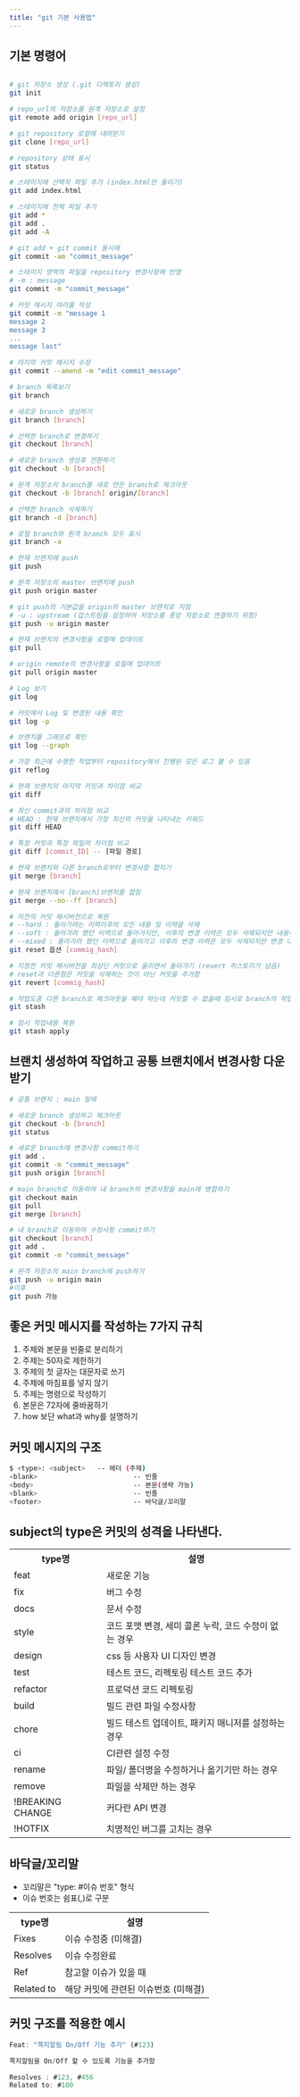 ```yaml
---
title: "git 기본 사용법"
---
```


## 기본 명령어

```bash

# git 저장소 생성 (.git 디렉토리 생성)
git init

# repo_url의 저장소를 원격 저장소로 설정
git remote add origin [repo_url]

# git repository 로컬에 내려받기
git clone [repo_url]

# repository 상태 표시
git status

# 스테이지에 선택적 파일 추가 (index.html만 올리기)
git add index.html

# 스테이지에 전체 파일 추가
git add *
git add .
git add -A

# git add + git commit 동시에
git commit -am "commit_message"

# 스테이지 영역의 파일을 repository 변경사항에 반영
# -m : message
git commit -m "commit_message"

# 커밋 메시지 여러줄 작성
git commit -m "message 1
message 2
message 3
...
message last"

# 마지막 커밋 메시지 수정
git commit --amend -m "edit commit_message"

# branch 목록보기
git branch

# 새로운 branch 생성하기
git branch [branch]

# 선택한 branch로 변경하기
git checkout [branch]

# 새로운 branch 생성후 전환하기
git checkout -b [branch]

# 원격 저장소의 branch를 새로 만든 branch로 체크아웃
git checkout -b [branch] origin/[branch]

# 선택한 branch 삭제하기
git branch -d [branch]

# 로컬 branch와 원격 branch 모두 표시
git branch -a

# 현재 브랜치에 push
git push

# 원격 저장소의 master 브랜치에 push
git push origin master

# git push의 기본값을 origin의 master 브랜치로 지정
# -u : upstream (업스트림을 설정하여 저장소를 중앙 저장소로 연결하기 위함)
git push -u origin master

# 현재 브랜치의 변경사항을 로컬에 업데이트
git pull

# origin remote의 변경사항을 로컬에 업데이트
git pull origin master

# Log 보기
git log

# 커밋에서 Log 및 변경된 내용 확인
git log -p

# 브랜치를 그래프로 확인
git log --graph

# 가장 최근에 수행한 작업부터 repository에서 진행된 모든 로그 볼 수 있음
git reflog

# 현재 브랜치의 마지막 커밋과 차이점 비교
git diff

# 최신 commit과의 차이점 비교
# HEAD : 현재 브랜치에서 가장 최신의 커밋을 나타내는 키워드
git diff HEAD

# 특정 커밋과 특정 파일의 차이점 비교
git diff [commit_ID] -- [파일 경로]

# 현재 브랜치와 다른 branch로부터 변경사항 합치기
git merge [branch]

# 현재 브랜치에서 [branch]브랜치를 합침
git merge --no--ff [branch]

# 이전의 커밋 해시버전으로 복원
# --hard : 돌아가려는 이력이후의 모든 내용 및 이력을 삭제
# --soft : 돌아가려 했던 이력으로 돌아가지만, 이후의 변경 이력은 모두 삭제되지만 내용이 지워지지 않고 인덱스 or 스테이지는 남아있음
# --mixed : 돌아가려 했던 이력으로 돌아가고 이후의 변경 이력은 모두 삭제되지만 변경 내용은 지워지지 않는다. 인덱스는 초기화됨
git reset 옵션 [commig_hash]

# 지정한 커밋 해시버전을 최상단 커밋으로 올리면서 돌아가기 (revert 히스토리가 남음)
# reset과 다른점은 커밋을 삭제하는 것이 아닌 커밋을 추가함
git revert [commig_hash]

# 작업도중 다른 branch로 체크아웃을 해야 하는데 커밋할 수 없을때 임시로 branch의 작업내용을 보존하기 위해 사용
git stash

# 임시 작업내용 복원
git stash apply
```

## 브랜치 생성하여 작업하고 공통 브랜치에서 변경사항 다운받기

```bash
# 공통 브랜치 : main 일때

# 새로운 branch 생성하고 체크아웃
git checkout -b [branch]
git status

# 새로운 branch에 변경사항 commit하기
git add .
git commit -m "commit_message"
git push origin [branch]

# main branch로 이동하여 내 branch의 변경사항을 main에 병합하기
git checkout main
git pull
git merge [branch]

# 내 branch로 이동하여 수정사항 commit하기
git checkout [branch]
git add .
git commit -m "commit_message"

# 원격 저장소의 main branch에 push하기
git push -u origin main
#이후
git push 가능
```

## 좋은 커밋 메시지를 작성하는 7가지 규칙

1. 주제와 본문을 빈줄로 분리하기
2. 주제는 50자로 제한하기
3. 주제의 첫 글자는 대문자로 쓰기
4. 주제에 마침표를 넣지 않기
5. 주제는 명령으로 작성하기
6. 본문은 72자에 줄바꿈하기
7. how 보단 what과 why를 설명하기

## 커밋 메시지의 구조

```bash
$ <type>: <subject>   -- 헤더 (주제)
<blank>                        -- 빈줄
<body>                         -- 본문(생략 가능)
<blank>                        -- 빈줄
<footer>                       -- 바닥글/꼬리말
```

## subject의 type은 커밋의 성격을 나타낸다.

<table class="ph_tbl">
  <tr>
    <th>type명</th>
    <th>설명</th>
  </tr>
  <tr>
    <td>feat</td>
    <td>새로운 기능</td>
  </tr>
  <tr>
    <td>fix</td>
    <td>버그 수정</td>
  </tr>
  <tr>
    <td>docs</td>
    <td>문서 수정</td>
  </tr>
  <tr>
    <td>style</td>
    <td>코드 포맷 변경, 세미 콜론 누락, 코드 수정이 없는 경우</td>
  </tr>
  <tr>
    <td>design</td>
    <td>css 등 사용자 UI 디자인 변경</td>
  </tr>
  <tr>
    <td>test</td>
    <td>테스트 코드, 리펙토링 테스트 코드 추가</td>
  </tr>
  <tr>
    <td>refactor</td>
    <td>프로덕션 코드 리펙토링</td>
  </tr>
  <tr>
    <td>build</td>
    <td>빌드 관련 파일 수정사항</td>
  </tr>
  <tr>
    <td>chore</td>
    <td>빌드 테스트 업데이트, 패키지 매니저를 설정하는 경우</td>
  </tr>
  <tr>
    <td>ci</td>
    <td>CI관련 설정 수정</td>
  </tr>
  <tr>
    <td>rename</td>
    <td>파일/ 폴더명을 수정하거나 옮기기만 하는 경우</td>
  </tr>
  <tr>
    <td>remove</td>
    <td>파일을 삭제만 하는 경우</td>
  </tr>
  <tr>
    <td>!BREAKING CHANGE</td>
    <td>커다란 API 변경</td>
  </tr>
  <tr>
    <td>!HOTFIX</td>
    <td>치명적인 버그를 고치는 경우</td>
  </tr>
</table>

## 바닥글/꼬리말

- 꼬리말은 "type: #이슈 번호" 형식
- 이슈 번호는 쉼표(,)로 구분

<table class="ph_tbl">
  <tr>
    <th>type명</th>
    <th>설명</th>
  </tr>
  <tr>
    <td>Fixes</td>
    <td>이슈 수정중 (미해결)</td>
  </tr>
  <tr>
    <td>Resolves</td>
    <td>이슈 수정완료</td>
  </tr>
  <tr>
    <td>Ref</td>
    <td>참고할 이슈가 있을 때 </td>
  </tr>
  <tr>
    <td>Related to</td>
    <td>해당 커밋에 관련된 이슈번호 (미해결)</td>
  </tr>
</table>

## 커밋 구조를 적용한 예시

```js
Feat: "쪽지알림 On/Off 기능 추가" (#123)

쪽지알림을 On/Off 할 수 있도록 기능을 추가함

Resolves : #123, #456
Related to: #100
```
